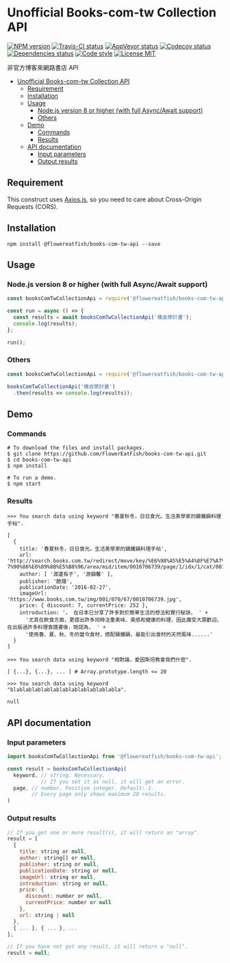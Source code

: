 # Unofficial Books-com-tw Collection API

[![NPM version](https://img.shields.io/npm/v/@flowereatfish/books-com-tw-api.svg)](https://www.npmjs.com/package/@flowereatfish/books-com-tw-api)
[![Travis-CI status](https://travis-ci.com/FlowerEatFish/books-com-tw-api.svg?branch=master)](https://travis-ci.com/FlowerEatFish/books-com-tw-api/builds)
[![AppVeyor status](https://ci.appveyor.com/api/projects/status/tg20it4v5621vv3y/branch/master?svg=true)](https://ci.appveyor.com/project/FlowerEatFish/books-com-tw-api/history)
[![Codecov status](https://codecov.io/gh/FlowerEatFish/books-com-tw-api/branch/master/graph/badge.svg)](https://codecov.io/gh/FlowerEatFish/books-com-tw-api/commits)
[![Dependencies status](https://david-dm.org/FlowerEatFish/books-com-tw-api/status.svg)](https://david-dm.org/FlowerEatFish/books-com-tw-api)
[![Code style](https://img.shields.io/badge/code_style-prettier-ff69b4.svg)](https://prettier.io/)
[![License MIT](https://img.shields.io/badge/license-MIT-blue.svg)](https://opensource.org/licenses/MIT)

非官方博客來網路書店 API

- [Unofficial Books-com-tw Collection API](#Unofficial-Books-com-tw-Collection-API)
  - [Requirement](#Requirement)
  - [Installation](#Installation)
  - [Usage](#Usage)
    - [Node.js version 8 or higher (with full Async/Await support)](#Nodejs-version-8-or-higher-with-full-AsyncAwait-support)
    - [Others](#Others)
  - [Demo](#Demo)
    - [Commands](#Commands)
    - [Results](#Results)
  - [API documentation](#API-documentation)
    - [Input parameters](#Input-parameters)
    - [Output results](#Output-results)

## Requirement

This construct uses [Axios.js](https://github.com/axios/axios), so you need to care about Cross-Origin Requests (CORS).

## Installation

```shell
npm install @flowereatfish/books-com-tw-api --save
```

## Usage

### Node.js version 8 or higher (with full Async/Await support)

```javascript
const booksComTwCollectionApi = require('@flowereatfish/books-com-tw-api');

const run = async () => {
  const results = await booksComTwCollectionApi('橡皮擦計畫');
  console.log(results);
};

run();
```

### Others

```javascript
const booksComTwCollectionApi = require('@flowereatfish/books-com-tw-api');

booksComTwCollectionApi('橡皮擦計畫')
  .then(results => console.log(results));
```

## Demo

### Commands

```shell
# To download the files and install packages.
$ git clone https://github.com/FlowerEatFish/books-com-tw-api.git
$ cd books-com-tw-api
$ npm install

# To run a demo.
$ npm start
```

### Results

```shell
>>> You search data using keyword "春夏秋冬，日日食光。生活美學家的鑄鐵鍋料理手帖".

[
  {
    title: '春夏秋冬，日日食光。生活美學家的鑄鐵鍋料理手帖',
    url: 'http://search.books.com.tw/redirect/move/key/%E6%98%A5%E5%A4%8F%E7%A7%8B%E5%86%AC%EF%BC%8C%E6%97%A5%E6%97%A5%E9%A3%9F%E5%85%89%E3%80%82%E7%94%9F%E6%B4%BB%E7%BE%8E%E5%AD%B8%E5%AE%B6%E7%9A%84%E9%91%84%E9%90%B5%E9%8D%8B%E6%96%99%E
7%90%86%E6%89%8B%E5%B8%96/area/mid/item/0010706739/page/1/idx/1/cat/001/pdf/1',
    author: [ '渡邊有子', '游韻馨' ],
    publisher: '臉譜',
    publicationDate: '2016-02-27',
    imageUrl: 'https://www.books.com.tw/img/001/070/67/0010706739.jpg',
    price: { discount: 7, currentPrice: 252 },
    introduction: '， 在日本已分享了許多對於簡單生活的想法和實行秘訣， ' +
      '尤其在飲食方面，更提出許多同時注重美味、美感和健康的料理，因此廣受大眾歡迎。 在出版過許多料理食譜書後，她認為， ' +
      '使用春、夏、秋、冬的當令食材，搭配鑄鐵鍋，最能引出食材的天然風味......'
  }
]
```

```shell
>>> You search data using keyword "相對論，愛因斯坦教會我們什麼".

[ {...}, {...}, ... ] # Array.prototype.length <= 20
```

```shell
>>> You search data using keyword "blablablablablablablablablablablabla".

null
```

## API documentation

### Input parameters

```javascript
import booksComTwCollectionApi from '@flowereatfish/books-com-tw-api';

const result = booksComTwCollectionApi(
  keyword, // string. Necessary.
           // If you set it as null, it will get an error.
  page, // number. Positive integer. Default: 1.
        // Every page only shows maximum 20 results.
)
```

### Output results

```javascript
// If you get one or more result(s), it will return an "array".
result = [
  {
    title: string or null,
    author: string[] or null,
    publisher: string or null,
    publicationDate: string or null,
    imageUrl: string or null,
    introduction: string or null,
    price: {
      discount: number or null,
      currentPrice: number or null
    },
    url: string | null
  },
  { ... }, { ... }, ...
];

// If you have not got any result, it will return a "null".
result = null;
```
